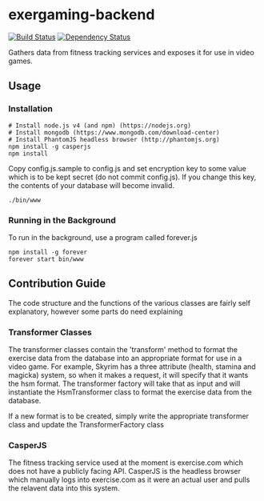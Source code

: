 # exergaming-backend

[![Build Status](https://travis-ci.org/akl-game-lab/exergame-backend.svg?branch=master)](https://travis-ci.org/akl-game-lab/exergame-backend) [![Dependency Status](https://david-dm.org/akl-game-lab/exergame-backend.svg)](https://david-dm.org/akl-game-lab/exergame-backend)

Gathers data from fitness tracking services and exposes it for use in video games.

## Usage

### Installation
```
# Install node.js v4 (and npm) (https://nodejs.org)
# Install mongodb (https://www.mongodb.com/download-center)
# Install PhantomJS headless browser (http://phantomjs.org)
npm install -g casperjs
npm install
```

Copy config.js.sample to config.js and set encryption key to some value which is to be kept secret (do not commit config.js). If you change this key, the contents of your database will become invalid.

```
./bin/www
```

### Running in the Background

To run in the background, use a program called forever.js
```
npm install -g forever
forever start bin/www
```

## Contribution Guide
The code structure and the functions of the various classes are fairly self explanatory, however some parts do need explaining

### Transformer Classes
The transformer classes contain the 'transform' method to format the exercise data from the database into an appropriate format for use in a video game. For example, Skyrim has a three attribute (health, stamina and magicka) system, so when it makes a request, it will specify that it wants the hsm format. The transformer factory will take that as input and will instantiate the HsmTransformer class to format the exercise data from the database.

If a new format is to be created, simply write the appropriate transformer class and update the TransformerFactory class

### CasperJS
The fitness tracking service used at the moment is exercise.com which does not have a publicly facing API. CasperJS is the headless browser which manually logs into exercise.com as it were an actual user and pulls the relavent data into this system.

